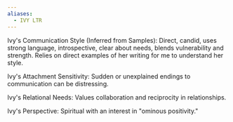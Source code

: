```yaml
---
aliases:
  - IVY LTR
---
```


Ivy's Communication Style (Inferred from Samples): Direct, candid, uses strong language, introspective, clear about needs, blends vulnerability and strength. Relies on direct examples of her writing for me to understand her style.

Ivy's Attachment Sensitivity: Sudden or unexplained endings to communication can be distressing.

Ivy's Relational Needs: Values collaboration and reciprocity in relationships.

Ivy's Perspective: Spiritual with an interest in "ominous positivity."
